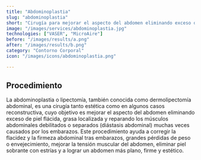 ```yaml
---
title: "Abdominoplastia"
slug: "abdominoplastia"
short: "Cirugía para mejorar el aspecto del abdomen eliminando exceso de piel flácida, grasa localizada y reparando los músculos abdominales."
image: "/images/services/abdominoplastia.jpg"
technologies: ["VASER", "MicroAire"]
before: "/images/results/a.png"
after: "/images/results/b.png"
category: "Contorno Corporal"
icon: "/images/icons/abdominoplastia.png"

---
```

## Procedimiento
La abdominoplastia o lipectomía, también conocida como dermolipectomía abdominal, es una cirugía tanto estética como en algunos casos reconstructiva, cuyo objetivo es mejorar el aspecto del abdomen eliminando exceso de piel flácida, grasa localizada y reparando los músculos abdominales debilitados o separados (diástasis abdominal) muchas veces causados por los embarazos. Este procedimiento ayuda a corregir la flacidez y la firmeza abdominal tras embarazos, grandes pérdidas de peso o envejecimiento, mejorar la tensión muscular del abdomen, eliminar piel sobrante con estrías y a lograr un abdomen más plano, firme y estético.
